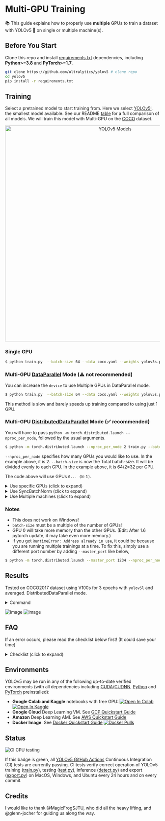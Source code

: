 # Multi-GPU Training

📚 This guide explains how to properly use **multiple** GPUs to train a dataset with YOLOv5 🚀 on single or multiple machine(s).

## Before You Start

Clone this repo and install [requirements.txt](https://github.com/ultralytics/yolov5/blob/master/requirements.txt) dependencies, including **Python>=3.8** and **PyTorch>=1.7**.

```bash
git clone https://github.com/ultralytics/yolov5 # clone repo
cd yolov5
pip install -r requirements.txt
```

## Training

Select a pretrained model to start training from. Here we select [YOLOv5l](https://github.com/ultralytics/yolov5/blob/master/models/yolov5s.yaml), the smallest model available. See our README [table](https://github.com/ultralytics/yolov5#pretrained-checkpoints) for a full comparison of all models. We will train this model with Multi-GPU on the [COCO](https://github.com/ultralytics/yolov5/blob/master/data/get_coco2017.sh) dataset.

<p align="center"><img width="700" alt="YOLOv5 Models" src="https://user-images.githubusercontent.com/26833433/103595982-ab986000-4eb1-11eb-8c57-4726261b0a88.png"></p>


### Single GPU

```bash
$ python train.py  --batch-size 64 --data coco.yaml --weights yolov5s.pt --device 0
```

### Multi-GPU [DataParallel](https://pytorch.org/docs/stable/nn.html#torch.nn.DataParallel) Mode (⚠️ not recommended)

You can increase the `device` to use Multiple GPUs in DataParallel mode.
```bash
$ python train.py  --batch-size 64 --data coco.yaml --weights yolov5s.pt --device 0,1
```

This method is slow and barely speeds up training compared to using just 1 GPU.

### Multi-GPU [DistributedDataParallel](https://pytorch.org/docs/stable/nn.html#torch.nn.parallel.DistributedDataParallel) Mode (✅ recommended)

You will have to pass `python -m torch.distributed.launch --nproc_per_node`, followed by the usual arguments.

```bash
$ python -m torch.distributed.launch --nproc_per_node 2 train.py --batch-size 64 --data coco.yaml --weights yolov5s.pt
```

`--nproc_per_node` specifies how many GPUs you would like to use. In the example above, it is 2.
`--batch-size` is now the Total batch-size. It will be divided evenly to each GPU. In the example above, it is 64/2=32 per GPU.

The code above will use GPUs `0... (N-1)`.

<details>
    <summary>Use specific GPUs (click to expand)</summary><br>

You can do so by simply passing `--device` followed by your specific GPUs. For example, in the code below, we will use GPUs `2,3`.

```bash
$ python -m torch.distributed.launch --nproc_per_node 2 train.py --batch-size 64 --data coco.yaml --cfg yolov5s.yaml --weights '' --device 2,3
```

</details>

<details>
    <summary>Use SyncBatchNorm (click to expand)</summary><br>


[SyncBatchNorm](https://pytorch.org/docs/master/generated/torch.nn.SyncBatchNorm.html) could increase accuracy for multiple gpu training, however, it will slow down training by a significant factor. It is **only** available for Multiple GPU DistributedDataParallel training. 

It is best used when the batch-size on **each** GPU is small (<= 8).

To use SyncBatchNorm, simple pass `--sync-bn` to the command like below, 

```bash
$ python -m torch.distributed.launch --nproc_per_node 2 train.py --batch-size 64 --data coco.yaml --cfg yolov5s.yaml --weights '' --sync-bn
```
</details>

<details>
    <summary>Use Multiple machines (click to expand)</summary><br>

This is **only** available for Multiple GPU DistributedDataParallel training. 

Before we continue, make sure the files on all machines are the same, dataset, codebase, etc. Afterwards, make sure the machines can communicate to each other.

You will have to choose a master machine(the machine that the others will talk to). Note down its address(`master_addr`) and choose a port(`master_port`). I will use `master_addr = 192.168.1.1` and `master_port = 1234` for the example below.

To use it, you can do as the following,

```bash
# On master machine 0
$ python -m torch.distributed.launch --nproc_per_node G --nnodes N --node_rank 0 --master_addr "192.168.1.1" --master_port 1234 train.py --batch-size 64 --data coco.yaml --cfg yolov5s.yaml --weights ''
```
```bash
# On machine R
$ python -m torch.distributed.launch --nproc_per_node G --nnodes N --node_rank R --master_addr "192.168.1.1" --master_port 1234 train.py --batch-size 64 --data coco.yaml --cfg yolov5s.yaml --weights ''
```
where `G` is number of GPU per machine, `N` is the number of machines, and `R` is the machine number from `0...(N-1)`. 
Let's say I have two machines with two GPUs each, it would be `G = 2` , `N = 2`, and `R = 1` for the above.

Training will not start until <b>all </b> `N` machines are connected. Output will only be shown on master machine!

</details>


### Notes

- This does not work on Windows!
- `batch-size` must be a multiple of the number of GPUs!
- GPU 0 will take more memory than the other GPUs. (Edit: After 1.6 pytorch update, it may take even more memory.)
- If you get `RuntimeError: Address already in use`, it could be because you are running multiple trainings at a time. To fix this, simply use a different port number by adding `--master_port` like below,

```bash
$ python -m torch.distributed.launch --master_port 1234 --nproc_per_node 2 ...
```

## Results

Tested on COCO2017 dataset using V100s for 3 epochs with `yolov5l` and averaged.
DistributedDataParallel mode.
<details>
    <summary>Command</summary>

```bash
$ python train.py --batch-size 64 --data coco.yaml --cfg yolov5s.yaml --weights '' --device 0
$ python -m torch.distributed.launch --nproc_per_node 2 train.py --batch-size 64 --data coco.yaml --weights yolov5s.pt
$ python -m torch.distributed.launch --nproc_per_node 4 train.py --batch-size 64 --data coco.yaml --weights yolov5s.pt
$ python -m torch.distributed.launch --nproc_per_node 8 train.py --batch-size 64 --data coco.yaml --weights yolov5s.pt
```
</details>

![image](https://user-images.githubusercontent.com/9899957/88168921-57702b00-cc45-11ea-8aab-2d020e1e45b9.png)
![image](https://user-images.githubusercontent.com/9899957/88168932-5b9c4880-cc45-11ea-87cb-1d4b98da61bc.png)

## FAQ

If an error occurs, please read the checklist below first! (It could save your time)

<details>
    <summary>Checklist (click to expand) </summary><br>

<ul>
    <li>Have you properly read this post?  </li>
    <li>Have you tried to reclone the codebase? The code changes <b>daily</b>.</li>
    <li>Have you tried to search for your error? Someone may have already encountered it in this repo or in another and have the solution. </li>
    <li>Have you installed all the requirements listed on top (including the correct Python and Pytorch versions)? </li>
    <li>Have you tried in other environments listed in the "Environments" section below? </li>
    <li>Have you tried with another dataset like coco128 or coco2017? It will make it easier to find the root cause. </li>
</ul>

If you went through all the above, feel free to raise an Issue by giving as much detail as possible following the template. <br>

</details>


## Environments

YOLOv5 may be run in any of the following up-to-date verified environments (with all dependencies including [CUDA](https://developer.nvidia.com/cuda)/[CUDNN](https://developer.nvidia.com/cudnn), [Python](https://www.python.org/) and [PyTorch](https://pytorch.org/) preinstalled):

- **Google Colab and Kaggle** notebooks with free GPU: <a href="https://colab.research.google.com/github/ultralytics/yolov5/blob/master/tutorial.ipynb"><img src="https://colab.research.google.com/assets/colab-badge.svg" alt="Open In Colab"></a> <a href="https://www.kaggle.com/ultralytics/yolov5"><img src="https://kaggle.com/static/images/open-in-kaggle.svg" alt="Open In Kaggle"></a>
- **Google Cloud** Deep Learning VM. See [GCP Quickstart Guide](https://github.com/ultralytics/yolov5/wiki/GCP-Quickstart)
- **Amazon** Deep Learning AMI. See [AWS Quickstart Guide](https://github.com/ultralytics/yolov5/wiki/AWS-Quickstart)
- **Docker Image**. See [Docker Quickstart Guide](https://github.com/ultralytics/yolov5/wiki/Docker-Quickstart) <a href="https://hub.docker.com/r/ultralytics/yolov5"><img src="https://img.shields.io/docker/pulls/ultralytics/yolov5?logo=docker" alt="Docker Pulls"></a>


## Status

![CI CPU testing](https://github.com/ultralytics/yolov5/workflows/CI%20CPU%20testing/badge.svg)

If this badge is green, all [YOLOv5 GitHub Actions](https://github.com/ultralytics/yolov5/actions) Continuous Integration (CI) tests are currently passing. CI tests verify correct operation of YOLOv5 training ([train.py](https://github.com/ultralytics/yolov5/blob/master/train.py)), testing ([test.py](https://github.com/ultralytics/yolov5/blob/master/test.py)), inference ([detect.py](https://github.com/ultralytics/yolov5/blob/master/detect.py)) and export ([export.py](https://github.com/ultralytics/yolov5/blob/master/models/export.py)) on MacOS, Windows, and Ubuntu every 24 hours and on every commit.


## Credits

I would like to thank @MagicFrogSJTU, who did all the heavy lifting, and @glenn-jocher for guiding us along the way.